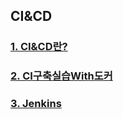 ## CI&CD

### [1. CI&CD란?](https://github.com/jeonyoungho/TIL/blob/master/CI%26CD/CI%26CD.md)

### [2. CI구축실습With도커](https://github.com/jeonyoungho/TIL/blob/master/CI%26CD/Jenkins/CI%EA%B5%AC%EC%B6%95%EC%8B%A4%EC%8A%B5With%EB%8F%84%EC%BB%A4.md)

### [3. Jenkins](https://github.com/jeonyoungho/TIL/blob/master/CI%26CD/Jenkins.md)